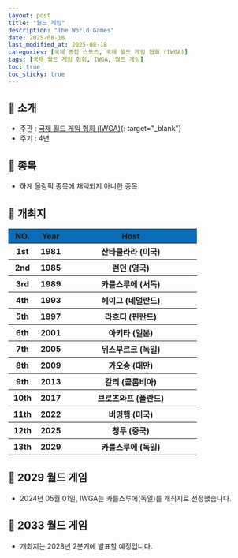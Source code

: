 ```yaml
---
layout: post
title: "월드 게임"
description: "The World Games"
date: 2025-08-18
last_modified_at: 2025-08-18
categories: [국제 종합 스포츠, 국제 월드 게임 협회 (IWGA)]
tags: [국제 월드 게임 협회, IWGA, 월드 게임]
toc: true
toc_sticky: true
---
```

## 📜 소개
* 주관 : [국제 월드 게임 협회 (IWGA)](https://www.theworldgames.org/){: target="_blank"}
* 주기 : 4년

## 📜 종목
* 하계 올림픽 종목에 채택되지 아니한 종목

## 📜 개최지
<html>

<head>
    <meta charset="UTF-8">
</head>

<body>
    <table>
        <tr style="background: #0B6DB7;">
            <th style="width: 15%; font-weight: bold;">NO.</th>
            <th style="width: 15%; font-weight: bold;">Year</th>
            <th style="width: 70%; font-weight: bold;">Host</th>
        </tr>
        <tr>
            <th>1st</th>
            <th>1981</th>
            <th>산타클라라 (미국)</th>
        </tr>
        <tr>
            <th>2nd</th>
            <th>1985</th>
            <th>런던 (영국)</th>
        </tr>
        <tr>
            <th>3rd</th>
            <th>1989</th>
            <th>카를스루에 (서독)</th>
        </tr>
        <tr>
            <th>4th</th>
            <th>1993</th>
            <th>헤이그 (네덜란드)</th>
        </tr>
        <tr>
            <th>5th</th>
            <th>1997</th>
            <th>라흐티 (핀란드)</th>
        </tr>
        <tr>
            <th>6th</th>
            <th>2001</th>
            <th>아키타 (일본)</th>
        </tr>
        <tr>
            <th>7th</th>
            <th>2005</th>
            <th>뒤스부르크 (독일)</th>
        </tr>
        <tr>
            <th>8th</th>
            <th>2009</th>
            <th>가오슝 (대만)</th>
        </tr>
        <tr>
            <th>9th</th>
            <th>2013</th>
            <th>칼리 (콜롬비아)</th>
        </tr>
        <tr>
            <th>10th</th>
            <th>2017</th>
            <th>브로츠와프 (폴란드)</th>
        </tr>
        <tr>
            <th>11th</th>
            <th>2022</th>
            <th>버밍햄 (미국)</th>
        </tr>
        <tr>
            <th>12th</th>
            <th>2025</th>
            <th>청두 (중국)</th>
        </tr>
        <tr>
            <th>13th</th>
            <th>2029</th>
            <th>카를스루에 (독일)</th>
        </tr>
    </table>
</body>

</html>

## 📜 2029 월드 게임
* 2024년 05월 01일, IWGA는 <span class="foreign-host">카를스루에(독일)</span>를 개최지로 선정했습니다.

## 📜 2033 월드 게임
* 개최지는 2028년 2분기에 발표할 예정입니다.

